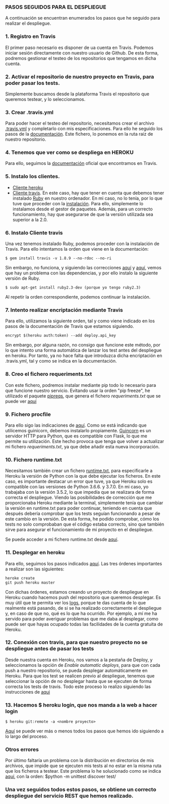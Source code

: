 ### PASOS SEGUIDOS PARA EL DESPLIEGUE

A continuación se encuentran enumerados los pasos que he seguido para realizar el despliegue.

### 1. Registro en Travis
El primer paso necesario es disponer de ua cuenta en Travis. Podemos iniciar sesión directamente con nuestro usuario de Github. De esta forma, podremos gestionar el testeo de los repositorios que tengamos en dicha cuenta.

### 2. Activar el repositorio de nuestro proyecto en Travis, para poder pasar los tests.
Simplemente buscamos desde la plataforma Travis el repositorio que queremos testear, y lo seleccionamos.

### 3. Crear .travis.yml
Para poder hacer el testeo del repositorio, necesitamos crear el archivo [.travis.yml](https://github.com/andreamorgar/ProyectoCC/blob/master/.travis.yml) y completarlo con mis especificaciones. Para ello he seguido los pasos de la [documentación](https://docs.travis-ci.com/user/languages/python/). Este fichero, lo ponemos en la ruta raiz de nuestro repositorio.

### 4. Tenemos que ver como se despliega en HEROKU
Para ello, seguimos la [documentación](https://docs.travis-ci.com/user/deployment/heroku/) oficial que encontramos en Travis.

### 5. Instalo los clientes.
 - [Cliente heroku](https://devcenter.heroku.com/articles/heroku-cli)
 - [Cliente travis](https://github.com/travis-ci/travis.rb#installation). En este caso, hay que tener en cuenta que debemos tener instalado [Ruby](https://www.ruby-lang.org/es/) en nuestro ordenador. En mi caso, no lo tenía, por lo que tuve que proceder con la [instalación](http://www.ruby-lang.org/en/downloads/). Para ello, simplemente lo instalamos desde el gestor de paquetes. Además, para un correcto funcionamiento, hay que asegurarse de que la versión utilizada sea superior a la 2.0.

### 6.  Instalo Cliente travis
Una vez tenemos instalado Ruby, podemos proceder con la instalación de Travis. Para ello intentamos la orden que viene en la documentación:
~~~
$ gem install travis -v 1.8.9 --no-rdoc --no-ri
~~~
Sin embargo, no funciona, y siguiendo las correcciones [aquí](https://github.com/travis-ci/travis.rb/issues/391) y [aquí](https://github.com/travis-ci/travis.rb#ubuntu), vemos que hay un problema con las dependencias, y por ello instalo la siguiente versión de Ruby.
~~~
$ sudo apt-get install ruby2.3-dev (porque yo tengo ruby2.3)
~~~

Al repetir la orden correspondiente, podemos continuar la instalación.

### 7. Intento realizar encriptación mediante Travis

Para ello, utilizamos la siguiente orden, tal y como viene indicado en los pasos de la documentación de Travis que estamos siguiendo.
~~~
encrypt $(heroku auth:token) --add deploy.api_key
~~~
Sin embargo, por alguna razón, no consigo que funcione este método, por lo que intento una forma automática de lanzar los test antes del despliegue en heroku. Por tanto, ya no hace falta que introduzca dicha encriptación en .travis.yml, tal y como se indica en la documentación.


### 8. Creo el fichero requeriments.txt
Con este fichero, podremos instalar mediante pip todo lo necesario para que funcione nuestro servicio. Evitando usar la orden "pip freeze", he utilizado el paquete [pipreqs](https://github.com/bndr/pipreqs), que genera el fichero _requeriments.txt_ que se puede ver [aquí](https://github.com/andreamorgar/ProyectoCC/blob/master/requirements.txt)


### 9. Fichero procfile
Para ello sigo las indicaciones de [aquí](https://devcenter.heroku.com/articles/python-gunicorn). Como se está indicando que utilicemos guinicorn, debemos instalarlo propiamente. [Guincorn](https://gunicorn.org/) es un servidor HTTP para Python, que es compatible con Flask, lo que me permite su utilización. Este hecho provoca que tenga que volver a actualizar mi fichero _requeriments.txt_, ya que debe añadir esta nueva incorporación.

### 10. Fichero runtime.txt
Necesitamos también crear un fichero [runtime.txt](https://github.com/andreamorgar/ProyectoCC/blob/master/runtime.txt), para especificarle a Heroku la versión de Python con la que debe ejecutar los ficheros. En este caso, es importante destacar un error que tuve, ya que Heroku solo es compatible con las versiones de Python 3.6.6. y 3.7.0. En mi caso, yo trabajaba con la versión 3.5.2, lo que impedía que se realizara de forma correcta el despliegue. Viendo las posibilidades de corrección que me proporcionaba Heroku mediante la terminal, simplemente tenía que cambiar la versión en runtime.txt para poder continuar, teniendo en cuenta que después debería comprobar que los tests seguían funcionando a pesar de este cambio en la versión. De esta forma, he podido comprobar, cómo los tests no solo comprobaban que el código estaba correcto, sino que también sirve para asegurar el funcionamiento de mi proyecto en el despliegue.

Se puede acceder a mi fichero runtime.txt desde [aquí](https://github.com/andreamorgar/ProyectoCC/blob/master/runtime.txt).

### 11. Desplegar en heroku
Para ello, seguimos los pasos indicados [aquí](https://devcenter.heroku.com/articles/getting-started-with-python#deploy-the-app). Las tres órdenes importantes a realizar son las siguientes:
~~~
heroke create
git push heroku master
~~~
Con dichas órdenes, estamos creando un proyecto de despliegue en Heroku cuando hacemos push del repositorio que queremos desplegar. Es muy útil que te permita ver los [logs](https://devcenter.heroku.com/articles/getting-started-with-python#view-logs), porque te das cuenta de lo que realmente está pasando, de si se ha realizado correctamente el despliegue y, en caso de que no, qué es lo que ha ocurrido. Por ejemplo, a mí me ha servido para poder averiguar problemas que me daba al desplegar, como puede ser que hayas ocupado todas las facilidades de la cuenta gratuita de Heroku.


### 12. Conexión con travis, para que nuestro proyecto no se despliegue antes de pasar los tests
Desde nuestra cuenta en Heroku, nos vamos a la pestaña de Deploy, y seleccionamos la opción de *Enable automatic deploys*, para que con cada push a nuestro repositorio, se pueda desplegar automáticamente en Heroku. Para que los test se realicen previo al despliegue, tenemos que seleccionar la opción de no desplegar hasta que se ejecuten de forma correcta los tests de travis. Todo este proceso lo realizo siguiendo las instrucciones de [aqui](https://medium.com/@felipeluizsoares/automatically-deploy-with-travis-ci-and-heroku-ddba1361647f)

### 13. Hacemos $ heroku login, que nos manda a la web a hacer login
~~~
$ heroku git:remote -a <nombre proyecto>
~~~

[Aquí](https://devcenter.heroku.com/articles/git) se puede ver más o menos todos los pasos que hemos ido siguiendo a lo largo del proceso.


### Otros errores
Por último faltaría un problema con la distribución en directorios de mis archivos, que impide que se ejecuten mis tests al no estar en la misma ruta que los ficheros a testear.
Este problema lo he solucionado como se indica [aquí](https://stackoverflow.com/questions/1732438/how-do-i-run-all-python-unit-tests-in-a-directory), con la orden:
$python -m unittest discover test/


### Una vez seguidos todos estos pasos, se obtiene un correcto despliegue del servicio REST que hemos realizado.
